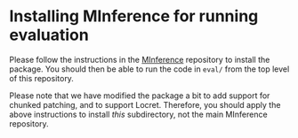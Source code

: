 # Installing MInference for running evaluation

Please follow the instructions in the [MInference](https://github.com/microsoft/MInference) repository to install the package. You should then be able to run the code in `eval/` from the top level of this repository.

Please note that we have modified the package a bit to add support for chunked patching, and to support Locret. 
Therefore, you should apply the above instructions to install *this* subdirectory, not the main MInference repository.